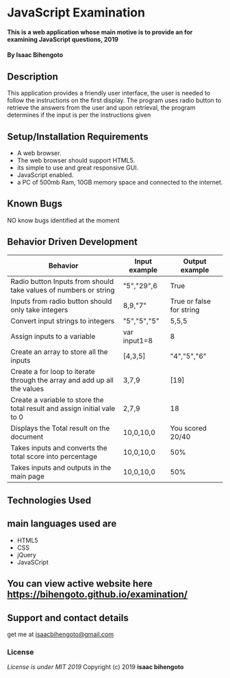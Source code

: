# JavaScript Examination

#### This is a web application whose main motive is to provide an for examining JavaScript questions, 2019

#### By **Isaac Bihengoto**

## Description

This application provides a friendly user interface, the user is needed to follow the instructions on the first display.
The program uses radio button to retrieve the answers from the user and upon retrieval, the program determines if the input is per the instructions given

## Setup/Installation Requirements

- A web browser.
- The web browser should support HTML5.
- its simple to use and great responsive GUI.
- JavaScript enabled.
- a PC of 500mb Ram, 10GB memory space and connected to the internet.

## Known Bugs

NO know bugs identified at the moment

## Behavior Driven Development

| **Behavior**                                                             | **Input example** | **Output example**       |
| ------------------------------------------------------------------------ | ----------------- | ------------------------ |
| Radio button Inputs from should take values of numbers or string         | "5","29",6        | True                     |
| Inputs from radio button should only take integers                       | 8,9,"7"           | True or false for string |
| Convert input strings to integers                                        | "5","5","5"       | 5,5,5                    |
| Assign inputs to a variable                                              | var input1=8      | 8                        |
| Create an array to store all the inputs                                  | [4,3,5]           | "4","5","6"              |
| Create a for loop to iterate through the array and add up all the values | 3,7,9             | [19]                     |
| Create a variable to store the total result and assign initial vale to 0 | 2,7,9             | 18                       |
| Displays the Total result on the document                                | 10,0,10,0         | You scored 20/40         |
| Takes inputs and converts the total score into percentage                | 10,0,10,0         | 50%                      |
| Takes inputs and outputs in the main page                                | 10,0,10,0         | 50%                      |

## Technologies Used

## main languages used are

- HTML5
- CSS
- jQuery
- JavaSCript

## You can view active website here https://bihengoto.github.io/examination/

## Support and contact details

get me at isaacbihengoto@gmail.com

### License

_License is under MIT 2019_
Copyright (c) 2019 **isaac bihengoto**
